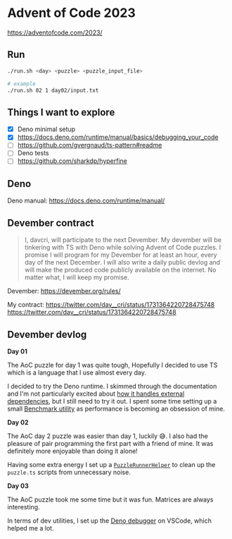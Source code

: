 # Advent of Code 2023

https://adventofcode.com/2023/

## Run

```sh
./run.sh <day> <puzzle> <puzzle_input_file>

# example
./run.sh 02 1 day02/input.txt
```

## Things I want to explore

- [x] Deno minimal setup
- [x] https://docs.deno.com/runtime/manual/basics/debugging_your_code
- [ ] https://github.com/gvergnaud/ts-pattern#readme
- [ ] Deno tests
- [ ] https://github.com/sharkdp/hyperfine

## Deno

Deno manual: https://docs.deno.com/runtime/manual/


## Devember contract

> I, davcri, will participate to the next Devember.
My devember will be tinkering with TS with
Deno while solving Advent of Code puzzles.
I promise I will program for my Devember for at least
an hour, every day of the next December.
> I will also write a daily public devlog and will make
the produced code publicly available on the internet.
No matter what, I will keep my promise.

Devember: https://devember.org/rules/

My contract: https://twitter.com/dav__cri/status/1731364220728475748
https://twitter.com/dav__cri/status/1731364220728475748

## Devember devlog

**Day 01** 

The AoC puzzle for day 1 was quite tough, Hopefully I decided to use TS which is a
language that I use almost every day.

I decided to try the Deno runtime. I skimmed through the documentation and I'm not particularly
excited about [how it handles external
dependencies](https://docs.deno.com/runtime/tutorials/manage_dependencies), but I still need to try
it out. I spent some time setting up a small [Benchmark utility](./utils/benchmark.ts) as
performance is becoming an obsession of mine.

**Day 02**

The AoC day 2 puzzle was easier than day 1, luckily 😅. I also had the pleasure of pair
programming the first part with a friend of mine. It was definitely more enjoyable than doing it
alone!

Having some extra energy I set up a [`PuzzleRunnerHelper`](./utils/puzzle-runner-helper.ts) to clean
up the `puzzle.ts` scripts from unnecessary noise.

**Day 03**

The AoC puzzle took me some time but it was fun. Matrices are always interesting.

In terms of dev utilities, I set up the [Deno
debugger](https://docs.deno.com/runtime/manual/basics/debugging_your_code) on VSCode, which helped
me a lot.
